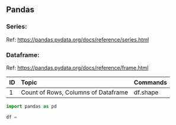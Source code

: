 ## Pandas

### Series:
Ref: https://pandas.pydata.org/docs/reference/series.html



### Dataframe:
Ref: https://pandas.pydata.org/docs/reference/frame.html

| ID   | Topic | Commands |
| :--- | :---- | :------- | 
| 1  | Count of Rows, Columns of Dataframe | df.shape | 

```python
import pandas as pd

df = 
```